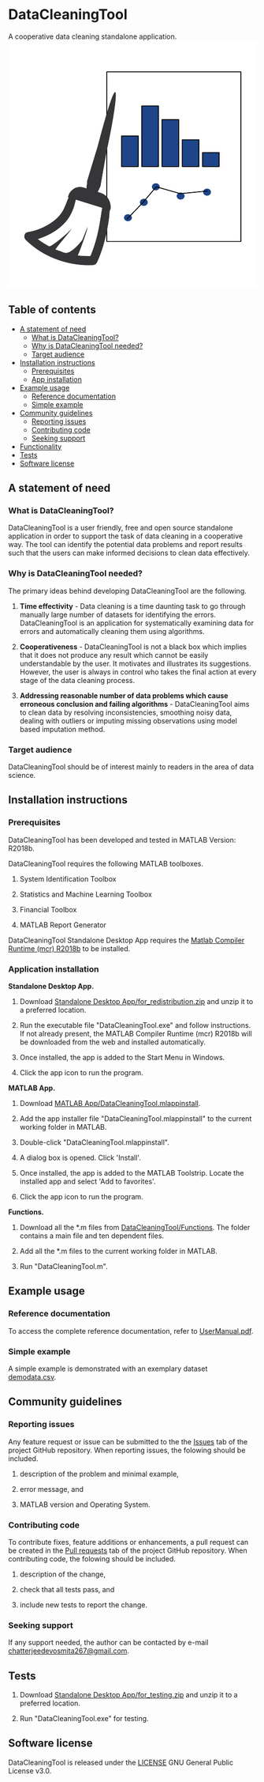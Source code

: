 # DataCleaningTool
A cooperative data cleaning standalone application.
<img src="figures/DataCleaningTool.png" width="650" height="500">

## Table of contents ##
- [A statement of need](#A-statement-of-need)
  - [What is DataCleaningTool?](#What-is-DataCleaningTool?)
  - [Why is DataCleaningTool needed?](#Why-is-DataCleaningTool-needed?)
  - [Target audience](#Target-audience)
- [Installation instructions](#Installation-instructions)
  - [Prerequisites](#Prerequisites)
  - [App installation](#App-installation)
- [Example usage](#Example-usage)
  - [Reference documentation](#Reference-documentation)
  - [Simple example](#Simple-example)
- [Community guidelines](#Community-guidelines)
  - [Reporting issues](#Reporting-issues)
  - [Contributing code](#Contributing-code)
  - [Seeking support](#Seeking-support)
- [Functionality](#Functionality)
- [Tests](#Tests)
- [Software license](#Software-license)


## A statement of need ##

### What is DataCleaningTool? ###
DataCleaningTool is a user friendly, free and open source standalone application in order to support the task of data cleaning in a cooperative way. The tool can identify the potential data problems and report results such that the users can make informed decisions to clean data effectively. 

### Why is DataCleaningTool needed? ###
The primary ideas behind developing DataCleaningTool are the following.

1. **Time effectivity** - Data cleaning is a time daunting task to go through manually large number of datasets for identifying the errors. DataCleaningTool is an application for systematically examining data for errors and automatically cleaning them using algorithms.  

2. **Cooperativeness** - DataCleaningTool is not a black box which implies that it does not produce any result which cannot be easily understandable by the user. It motivates and illustrates its suggestions. However, the user is always in control who takes the final action at every stage of the data cleaning process.

3. **Addressing reasonable number of data problems which cause erroneous conclusion and failing algorithms** - DataCleaningTool aims to clean data by resolving inconsistencies, smoothing noisy data, dealing with outliers or imputing missing observations using model based imputation method.

### Target audience ###
DataCleaningTool should be of interest mainly to readers in the area of data science.

## Installation instructions ##

### Prerequisites ###
DataCleaningTool has been developed and tested in MATLAB Version: R2018b.

DataCleaningTool requires the following MATLAB toolboxes.
1. System Identification Toolbox

2. Statistics and Machine Learning Toolbox

3. Financial Toolbox

4. MATLAB Report Generator

DataCleaningTool Standalone Desktop App requires the [Matlab Compiler Runtime (mcr) R2018b](https://se.mathworks.com/products/compiler/matlab-runtime.html) to be installed.

### Application installation ###
**Standalone Desktop App.** 
1. Download [Standalone Desktop App/for_redistribution.zip](https://github.com/devosmitachatterjee2018/DataCleaningTool/blob/main/Standalone%20Desktop%20App/for_redistribution.zip) and unzip it to a preferred location.

2. Run the executable file "DataCleaningTool.exe" and follow instructions. If not already present, the MATLAB Compiler Runtime (mcr) R2018b will be downloaded from the web and installed automatically.

3. Once installed, the app is added to the Start Menu in Windows.

4. Click the app icon to run the program.

**MATLAB App.** 
1. Download [MATLAB App/DataCleaningTool.mlappinstall](https://github.com/devosmitachatterjee2018/DataCleaningTool/tree/main/MATLAB%20App).

2. Add the app installer file "DataCleaningTool.mlappinstall" to the current working folder in MATLAB.

3. Double-click "DataCleaningTool.mlappinstall". 

4. A dialog box is opened. Click 'Install'. 

5. Once installed, the app is added to the MATLAB Toolstrip. Locate the installed app and select 'Add to favorites'.

6. Click the app icon to run the program.
 
**Functions.**
1. Download all the \*.m files from [DataCleaningTool/Functions](https://github.com/devosmitachatterjee2018/DataCleaningTool/tree/main/Functions). The folder contains a main file and ten dependent files.

2. Add all the \*.m files to the current working folder in MATLAB.

3. Run "DataCleaningTool.m".

## Example usage ##


### Reference documentation ###
To access the complete reference documentation, refer to [UserManual.pdf](https://github.com/devosmitachatterjee2018/DataCleaningTool/blob/main/UserManual.pdf).

### Simple example ###
A simple example is demonstrated with an exemplary dataset [demodata.csv](https://github.com/devosmitachatterjee2018/DataCleaningTool/blob/main/demodata.csv).

## Community guidelines ##

### Reporting issues ###
Any feature request or issue can be submitted to the the [Issues](https://github.com/devosmitachatterjee2018/DataCleaningTool/issues) tab of the project GitHub repository. When reporting issues, the folowing should be included.
1. description of the problem and minimal example,

2. error message, and

3. MATLAB version and Operating System.

### Contributing code ###
To contribute fixes, feature additions or enhancements, a pull request can be created in the [Pull requests](https://github.com/devosmitachatterjee2018/DataCleaningTool/pulls) tab of the project GitHub repository. When contributing code, the folowing should be included.
1. description of the change,

2. check that all tests pass, and

3. include new tests to report the change.

### Seeking support ###
If any support needed, the author can be contacted by e-mail <chatterjeedevosmita267@gmail.com>. 

## Tests ##
1. Download [Standalone Desktop App/for_testing.zip](https://github.com/devosmitachatterjee2018/DataCleaningTool/blob/main/Standalone%20Desktop%20App/for_testing.zip) and unzip it to a preferred location.

2. Run "DataCleaningTool.exe" for testing.

## Software license ##
DataCleaningTool is released under the [LICENSE](https://github.com/devosmitachatterjee2018/DataCleaningTool/blob/main/LICENSE) GNU General Public License v3.0.
